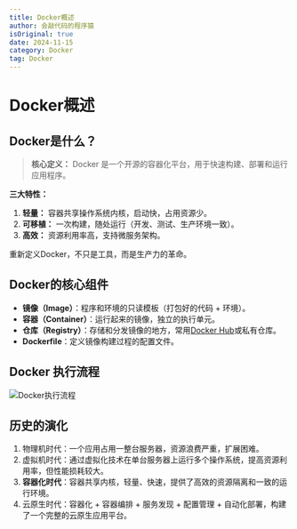 ```yaml
---
title: Docker概述
author: 会敲代码的程序猿
isOriginal: true
date: 2024-11-15
category: Docker
tag: Docker
---
```


# Docker概述

## Docker是什么？

> **核心定义：** Docker 是一个开源的容器化平台，用于快速构建、部署和运行应用程序。

**三大特性：**

1. **轻量：** 容器共享操作系统内核，启动快，占用资源少。 
2. **可移植：** 一次构建，随处运行（开发、测试、生产环境一致）。 
3. **高效：** 资源利用率高，支持微服务架构。

重新定义Docker，不只是工具，而是生产力的革命。

## Docker的核心组件

* **镜像（Image）**：程序和环境的只读模板（打包好的代码 + 环境）。
* **容器（Container）**：运行起来的镜像，独立的执行单元。
* **仓库（Registry）**：存储和分发镜像的地方，常用[Docker Hub](https://hub.docker.com/)或私有仓库。
* **Dockerfile**：定义镜像构建过程的配置文件。

## Docker 执行流程

![Docker执行流程](http://img.geekyspace.cn/pictures/2024/202411152359021.png)

## 历史的演化

1. 物理机时代：一个应用占用一整台服务器，资源浪费严重，扩展困难。
2. 虚拟机时代：通过虚拟化技术在单台服务器上运行多个操作系统，提高资源利用率，但性能损耗较大。
3. **容器化时代**：容器共享内核，轻量、快速，提供了高效的资源隔离和一致的运行环境。
4. 云原生时代：容器化 + 容器编排 + 服务发现 + 配置管理 + 自动化部署，构建了一个完整的云原生应用平台。